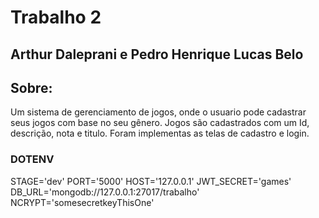 # Trabalho 2
## Arthur Daleprani e Pedro Henrique Lucas Belo
## Sobre:
Um sistema de gerenciamento de jogos, onde o usuario pode cadastrar seus jogos com base no seu gênero.
Jogos são cadastrados com um Id, descrição, nota e titulo.
Foram implementas as telas de cadastro e login.
### DOTENV
STAGE='dev'
PORT='5000'
HOST='127.0.0.1'
JWT_SECRET='games'
DB_URL='mongodb://127.0.0.1:27017/trabalho'
NCRYPT='somesecretkeyThisOne'
